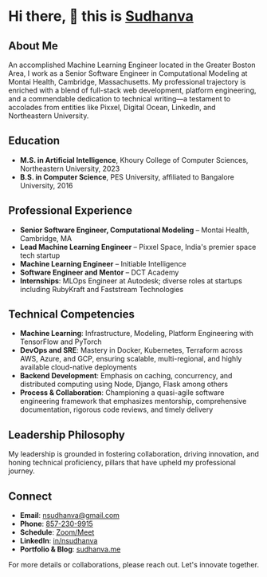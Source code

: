 # Hi there, 👋 this is [Sudhanva](https://sudhanva.me)

## About Me

An accomplished Machine Learning Engineer located in the Greater Boston Area, I work as a Senior Software Engineer in Computational Modeling at Montai Health, Cambridge, Massachusetts. My professional trajectory is enriched with a blend of full-stack web development, platform engineering, and a commendable dedication to technical writing—a testament to accolades from entities like Pixxel, Digital Ocean, LinkedIn, and Northeastern University.

## Education
- **M.S. in Artificial Intelligence**, Khoury College of Computer Sciences, Northeastern University, 2023
- **B.S. in Computer Science**, PES University, affiliated to Bangalore University, 2016

## Professional Experience
- **Senior Software Engineer, Computational Modeling** – Montai Health, Cambridge, MA
- **Lead Machine Learning Engineer** – Pixxel Space, India's premier space tech startup
- **Machine Learning Engineer** – Initiable Intelligence
- **Software Engineer and Mentor** – DCT Academy
- **Internships**: MLOps Engineer at Autodesk; diverse roles at startups including RubyKraft and Faststream Technologies

## Technical Competencies
- **Machine Learning**: Infrastructure, Modeling, Platform Engineering with TensorFlow and PyTorch
- **DevOps and SRE**: Mastery in Docker, Kubernetes, Terraform across AWS, Azure, and GCP, ensuring scalable, multi-regional, and highly available cloud-native deployments
- **Backend Development**: Emphasis on caching, concurrency, and distributed computing using Node, Django, Flask among others
- **Process & Collaboration**: Championing a quasi-agile software engineering framework that emphasizes mentorship, comprehensive documentation, rigorous code reviews, and timely delivery

## Leadership Philosophy
My leadership is grounded in fostering collaboration, driving innovation, and honing technical proficiency, pillars that have upheld my professional journey.

## Connect
- **Email**: [nsudhanva@gmail.com](mailto:nsudhanva@gmail.com)
- **Phone**: [857-230-9915](tel:8572309915)
- **Schedule**: [Zoom/Meet](https://cal.sudhanva.me)
- **LinkedIn**: [in/nsudhanva](https://linkedin.com/in/nsudhanva)
- **Portfolio & Blog**: [sudhanva.me](https://sudhanva.me)

For more details or collaborations, please reach out. Let's innovate together.
